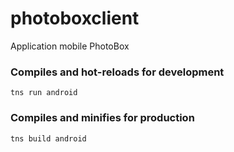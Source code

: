 # photoboxclient
Application mobile PhotoBox

### Compiles and hot-reloads for development
```
tns run android
```

### Compiles and minifies for production
```
tns build android
```
